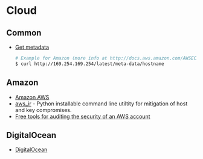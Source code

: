 # Cloud

## Common

* [Get metadata](https://isc.sans.edu/diary/22046)
    ```bash
    # Example for Amazon (more info at http://docs.aws.amazon.com/AWSEC2/latest/UserGuide/ec2-instance-metadata.html):
    $ curl http://169.254.169.254/latest/meta-data/hostname
    ```

## Amazon

* [Amazon AWS](https://console.aws.amazon.com/)
* [aws_ir](https://github.com/ThreatResponse/aws_ir) - Python installable command line utiltity for mitigation of host and key compromises.
* [Free tools for auditing the security of an AWS account](https://summitroute.com/blog/2017/05/30/free_tools_for_auditing_the_security_of_an_aws_account/)

## DigitalOcean

* [DigitalOcean](https://www.digitalocean.com/)
